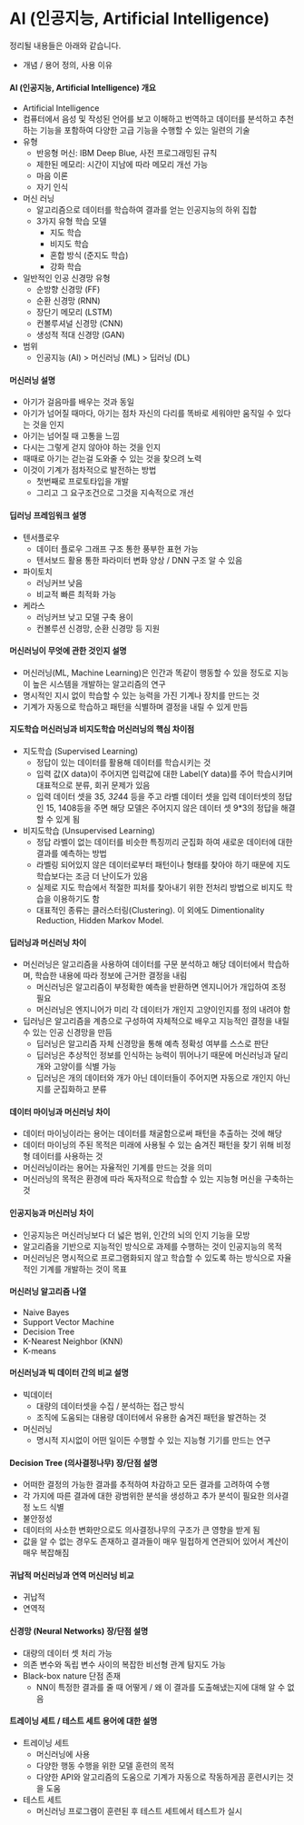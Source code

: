 # AI (인공지능, Artificial Intelligence)

정리될 내용들은 아래와 같습니다.

- 개념 / 용어 정의, 사용 이유

#### AI (인공지능, Artificial Intelligence) 개요

- Artificial Intelligence
- 컴퓨터에서 음성 및 작성된 언어를 보고 이해하고 번역하고 데이터를 분석하고 추천하는 기능을 포함하여 다양한 고급 기능을 수행할 수 있는 일련의 기술
- 유형
  - 반응형 머신: IBM Deep Blue, 사전 프로그래밍된 규칙
  - 제한된 메모리: 시간이 지남에 따라 메모리 개선 가능
  - 마음 이론
  - 자기 인식
- 머신 러닝
  - 알고리즘으로 데이터를 학습하여 결과를 얻는 인공지능의 하위 집합
  - 3가지 유형 학습 모델
    - 지도 학습
    - 비지도 학습
    - 혼합 방식 (준지도 학습)
    - 강화 학습
- 일반적인 인공 신경망 유형
  - 순방향 신경망 (FF)
  - 순환 신경망 (RNN)
  - 장단기 메모리 (LSTM)
  - 컨볼루셔널 신경망 (CNN)
  - 생성적 적대 신경망 (GAN)
- 범위
  - 인공지능 (AI) > 머신러닝 (ML) > 딥러닝 (DL)

#### 머신러닝 설명

- 아기가 걸음마를 배우는 것과 동일
- 아기가 넘어질 때마다, 아기는 점차 자신의 다리를 똑바로 세워야만 움직일 수 있다는 것을 인지
- 아기는 넘어질 때 고통을 느낌
- 다시는 그렇게 걷지 않아야 하는 것을 인지
- 때때로 아기는 걷는걸 도와줄 수 있는 것을 찾으려 노력
- 이것이 기계가 점차적으로 발전하는 방법
  - 첫번째로 프로토타입을 개발
  - 그리고 그 요구조건으로 그것을 지속적으로 개선

#### 딥러닝 프레임워크 설명

- 텐서플로우
  - 데이터 플로우 그래프 구조 통한 풍부한 표현 가능
  - 텐서보드 활용 통한 파라미터 변화 양상 / DNN 구조 알 수 있음
- 파이토치
  - 러닝커브 낮음
  - 비교적 빠른 최적화 가능
- 케라스
  - 러닝커브 낮고 모델 구축 용이
  - 컨볼루션 신경망, 순환 신경망 등 지원

#### 머신러닝이 무엇에 관한 것인지 설명

- 머신러닝(ML, Machine Learning)은 인간과 똑같이 행동할 수 있을 정도로 지능이 높은 시스템을 개발하는 알고리즘의 연구
- 명시적인 지시 없이 학습할 수 있는 능력을 가진 기계나 장치를 만드는 것
- 기계가 자동으로 학습하고 패턴을 식별하며 결정을 내릴 수 있게 만듬

#### 지도학습 머신러닝과 비지도학습 머신러닝의 핵심 차이점

- 지도학습 (Supervised Learning)
  - 정답이 있는 데이터를 활용해 데이터를 학습시키는 것
  - 입력 값(X data)이 주어지면 입력값에 대한 Label(Y data)를 주어 학습시키며 대표적으로 분류, 회귀 문제가 있음
  - 입력 데이터 셋을 3*5, 32*44 등을 주고 라벨 데이터 셋을 입력 데이터셋의 정답인 15, 1408등을 주면 해당 모델은 주어지지 않은 데이터 셋 9\*3의 정답을 해결할 수 있게 됨
- 비지도학습 (Unsupervised Learning)
  - 정답 라벨이 없는 데이터를 비슷한 특징끼리 군집화 하여 새로운 데이터에 대한 결과를 예측하는 방법
  - 라벨링 되어있지 않은 데이터로부터 패턴이나 형태를 찾아야 하기 때문에 지도학습보다는 조금 더 난이도가 있음
  - 실제로 지도 학습에서 적절한 피처를 찾아내기 위한 전처리 방법으로 비지도 학습을 이용하기도 함
  - 대표적인 종류는 클러스터링(Clustering). 이 외에도 Dimentionality Reduction, Hidden Markov Model.

#### 딥러닝과 머신러닝 차이

- 머신러닝은 알고리즘을 사용하여 데이터를 구문 분석하고 해당 데이터에서 학습하며, 학습한 내용에 따라 정보에 근거한 결정을 내림
  - 머신러닝은 알고리즘이 부정확한 예측을 반환하면 엔지니어가 개입하여 조정 필요
  - 머신러닝은 엔지니어가 미리 각 데이터가 개인지 고양이인지를 정의 내려야 함
- 딥러닝은 알고리즘을 계층으로 구성하여 자체적으로 배우고 지능적인 결정을 내릴 수 있는 인공 신경망을 만듬
  - 딥러닝은 알고리즘 자체 신경망을 통해 예측 정확성 여부를 스스로 판단
  - 딥러닝은 추상적인 정보를 인식하는 능력이 뛰어나기 때문에 머신러닝과 달리 개와 고양이를 식별 가능
  - 딥러닝은 개의 데이터와 개가 아닌 데이터들이 주어지면 자동으로 개인지 아닌지를 군집화하고 분류

#### 데이터 마이닝과 머신러닝 차이

- 데이터 마이닝이라는 용어는 데이터를 채굴함으로써 패턴을 추출하는 것에 해당
- 데이터 마이닝의 주된 목적은 미래에 사용될 수 있는 숨겨진 패턴을 찾기 위해 비정형 데이터를 사용하는 것
- 머신러닝이라는 용어는 자율적인 기계를 만드는 것을 의미
- 머신러닝의 목적은 환경에 따라 독자적으로 학습할 수 있는 지능형 머신을 구축하는 것

#### 인공지능과 머신러닝 차이

- 인공지능은 머신러닝보다 더 넓은 범위, 인간의 뇌의 인지 기능을 모방
- 알고리즘을 기반으로 지능적인 방식으로 과제를 수행하는 것이 인공지능의 목적
- 머신러닝은 명시적으로 프로그램화되지 않고 학습할 수 있도록 하는 방식으로 자율적인 기계를 개발하는 것이 목표

#### 머신러닝 알고리즘 나열

- Naive Bayes
- Support Vector Machine
- Decision Tree
- K-Nearest Neighbor (KNN)
- K-means

#### 머신러닝과 빅 데이터 간의 비교 설명

- 빅데이터
  - 대량의 데이터셋을 수집 / 분석하는 접근 방식
  - 조직에 도움되는 대용량 데이터에서 유용한 숨겨진 패턴을 발견하는 것
- 머신러닝
  - 명시적 지시없이 어떤 일이든 수행할 수 있는 지능형 기기를 만드는 연구

#### Decision Tree (의사결정나무) 장/단점 설명

- 어떠한 결정의 가능한 결과를 추적하여 차감하고 모든 결과를 고려하여 수행
- 각 가지에 따른 결과에 대한 광범위한 분석을 생성하고 추가 분석이 필요한 의사결정 노드 식별
- 불안정성
- 데이터의 사소한 변화만으로도 의사결정나무의 구조가 큰 영향을 받게 됨
- 값을 알 수 없는 경우도 존재하고 결과들이 매우 밀접하게 연관되어 있어서 계산이 매우 복잡해짐

#### 귀납적 머신러닝과 연역 머신러닝 비교

- 귀납적
- 연역적

#### 신경망 (Neural Networks) 장/단점 설명

- 대량의 데이터 셋 처리 가능
- 의존 변수와 독립 변수 사이의 복잡한 비선형 관계 탐지도 가능
- Black-box nature 단점 존재
  - NN이 특정한 결과를 줄 때 어떻게 / 왜 이 결과를 도출해냈는지에 대해 알 수 없음

#### 트레이닝 세트 / 테스트 세트 용어에 대한 설명

- 트레이닝 세트
  - 머신러닝에 사용
  - 다양한 행동 수행을 위한 모델 훈련의 목적
  - 다양한 API와 알고리즘의 도움으로 기계가 자동으로 작동하게끔 훈련시키는 것을 도움
- 테스트 세트
  - 머신러닝 프로그램이 훈련된 후 테스트 세트에서 테스트가 실시
